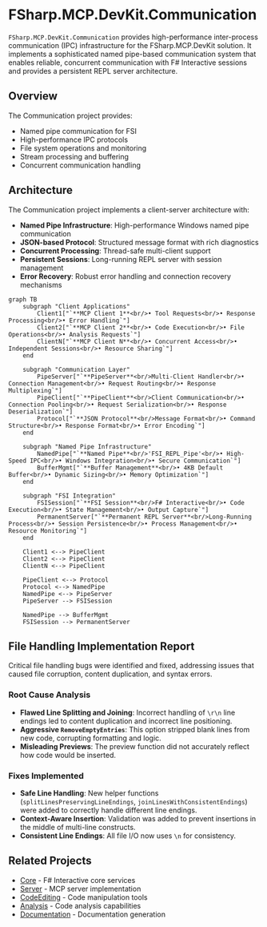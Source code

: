 # FSharp.MCP.DevKit.Communication

`FSharp.MCP.DevKit.Communication` provides high-performance inter-process communication (IPC) infrastructure for the FSharp.MCP.DevKit solution. It implements a sophisticated named pipe-based communication system that enables reliable, concurrent communication with F# Interactive sessions and provides a persistent REPL server architecture.

## Overview

The Communication project provides:
- Named pipe communication for FSI
- High-performance IPC protocols
- File system operations and monitoring
- Stream processing and buffering
- Concurrent communication handling

## Architecture

The Communication project implements a client-server architecture with:
- **Named Pipe Infrastructure**: High-performance Windows named pipe communication
- **JSON-based Protocol**: Structured message format with rich diagnostics
- **Concurrent Processing**: Thread-safe multi-client support
- **Persistent Sessions**: Long-running REPL server with session management
- **Error Recovery**: Robust error handling and connection recovery mechanisms

```mermaid
graph TB
    subgraph "Client Applications"
        Client1["`**MCP Client 1**<br/>• Tool Requests<br/>• Response Processing<br/>• Error Handling`"]
        Client2["`**MCP Client 2**<br/>• Code Execution<br/>• File Operations<br/>• Analysis Requests`"]
        ClientN["`**MCP Client N**<br/>• Concurrent Access<br/>• Independent Sessions<br/>• Resource Sharing`"]
    end
    
    subgraph "Communication Layer"
        PipeServer["`**PipeServer**<br/>Multi-Client Handler<br/>• Connection Management<br/>• Request Routing<br/>• Response Multiplexing`"]
        PipeClient["`**PipeClient**<br/>Client Communication<br/>• Connection Pooling<br/>• Request Serialization<br/>• Response Deserialization`"]
        Protocol["`**JSON Protocol**<br/>Message Format<br/>• Command Structure<br/>• Response Format<br/>• Error Encoding`"]
    end
    
    subgraph "Named Pipe Infrastructure"
        NamedPipe["`**Named Pipe**<br/>'FSI_REPL_Pipe'<br/>• High-Speed IPC<br/>• Windows Integration<br/>• Secure Communication`"]
        BufferMgmt["`**Buffer Management**<br/>• 4KB Default Buffer<br/>• Dynamic Sizing<br/>• Memory Optimization`"]
    end
    
    subgraph "FSI Integration"
        FSISession["`**FSI Session**<br/>F# Interactive<br/>• Code Execution<br/>• State Management<br/>• Output Capture`"]
        PermanentServer["`**Permanent REPL Server**<br/>Long-Running Process<br/>• Session Persistence<br/>• Process Management<br/>• Resource Monitoring`"]
    end
    
    Client1 <--> PipeClient
    Client2 <--> PipeClient
    ClientN <--> PipeClient
    
    PipeClient <--> Protocol
    Protocol <--> NamedPipe
    NamedPipe <--> PipeServer
    PipeServer --> FSISession
    
    NamedPipe --> BufferMgmt
    FSISession --> PermanentServer
```

## File Handling Implementation Report

Critical file handling bugs were identified and fixed, addressing issues that caused file corruption, content duplication, and syntax errors.

### Root Cause Analysis

-   **Flawed Line Splitting and Joining**: Incorrect handling of `\r\n` line endings led to content duplication and incorrect line positioning.
-   **Aggressive `RemoveEmptyEntries`**: This option stripped blank lines from new code, corrupting formatting and logic.
-   **Misleading Previews**: The preview function did not accurately reflect how code would be inserted.

### Fixes Implemented

-   **Safe Line Handling**: New helper functions (`splitLinesPreservingLineEndings`, `joinLinesWithConsistentEndings`) were added to correctly handle different line endings.
-   **Context-Aware Insertion**: Validation was added to prevent insertions in the middle of multi-line constructs.
-   **Consistent Line Endings**: All file I/O now uses `\n` for consistency.

## Related Projects

- [Core](../Core/) - F# Interactive core services
- [Server](../Server/) - MCP server implementation
- [CodeEditing](../CodeEditing/) - Code manipulation tools
- [Analysis](../Analysis/) - Code analysis capabilities
- [Documentation](../Documentation/) - Documentation generation
